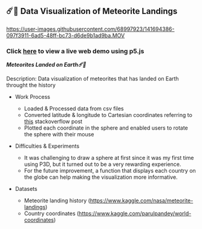 ## ☄️💫 Data Visualization of Meteorite Landings





https://user-images.githubusercontent.com/68997923/141694386-097f3911-6ad5-48ff-bc73-d6de9b1ad9ba.MOV




### Click [here](https://jjeongin.github.io/micro-projects/Meteor/) to view a live web demo using p5.js

***Meteorites Landed on Earth☄️💫***

Description: Data visualization of meteorites that has landed on Earth throught the history

- Work Process
  - Loaded & Processed data from csv files
  - Converted latitude & longitude to Cartesian coordinates referring to [this](https://stackoverflow.com/questions/1185408/converting-from-longitude-latitude-to-cartesian-coordinates) stackoverflow post
  - Plotted each coordinate in the sphere and enabled users to rotate the sphere with their mouse

- Difficulties & Experiments
  -  It was challenging to draw a sphere at first since it was my first time using P3D, but it turned out to be a very rewarding experience.
  -  For the future improvement, a function that displays each country on the globe can help making the visualization more informative.

- Datasets
  - Meteorite landing history (https://www.kaggle.com/nasa/meteorite-landings)
  - Country coordinates (https://www.kaggle.com/parulpandey/world-coordinates)
